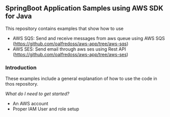## SpringBoot Application Samples using AWS SDK for Java 

This repository contains examples that show how to use 
* AWS SQS: Send and receive messages from aws queue using AWS SQS (https://github.com/oalfredoss/aws-app/tree/aws-sqs)
* AWS SES: Send email through aws ses using Rest API (https://github.com/oalfredoss/aws-app/tree/aws-ses)

### Introduction 
These examples include a general explanation of how to use the code in thos repository.  

_What do I need to get started?_  
 * An AWS account
 * Proper IAM User and role setup
